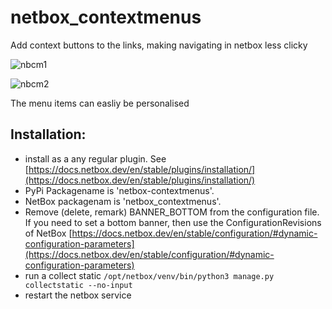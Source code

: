 # netbox_contextmenus
Add context buttons to the links, making navigating in netbox less clicky

![nbcm1](docs/nbcm3.png)

![nbcm2](docs/nbcm4.png)

The menu items can easliy be personalised

## Installation:

- install as a any regular plugin.  See  [https://docs.netbox.dev/en/stable/plugins/installation/](https://docs.netbox.dev/en/stable/plugins/installation/)
- PyPi Packagename is 'netbox-contextmenus'.
- NetBox packagenam is 'netbox_contextmenus'.
- Remove (delete, remark) BANNER_BOTTOM from the configuration file. If you need to set a bottom banner, then use the ConfigurationRevisions of NetBox [https://docs.netbox.dev/en/stable/configuration/#dynamic-configuration-parameters](https://docs.netbox.dev/en/stable/configuration/#dynamic-configuration-parameters)
- run a collect static `/opt/netbox/venv/bin/python3 manage.py collectstatic --no-input`
- restart the netbox service
